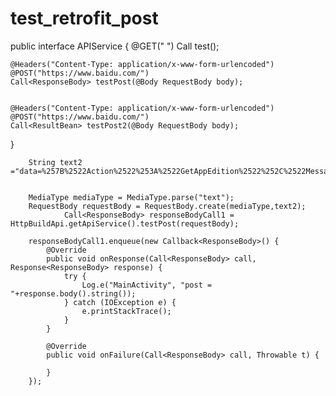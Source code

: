 # test_retrofit_post


public interface APIService {
    @GET(" ")
    Call<ResponseBody> test();

    @Headers("Content-Type: application/x-www-form-urlencoded")
    @POST("https://www.baidu.com/")
    Call<ResponseBody> testPost(@Body RequestBody body);


    @Headers("Content-Type: application/x-www-form-urlencoded")
    @POST("https://www.baidu.com/")
    Call<ResultBean> testPost2(@Body RequestBody body);

}


        String text2 ="data=%257B%2522Action%2522%253A%2522GetAppEdition%2522%252C%2522Message%2522%253A%257B%2522OS%2522%253A2%252C%2522Type%2522%253A1%257D%257D";


        MediaType mediaType = MediaType.parse("text");
        RequestBody requestBody = RequestBody.create(mediaType,text2);
		        Call<ResponseBody> responseBodyCall1 = HttpBuildApi.getApiService().testPost(requestBody);

        responseBodyCall1.enqueue(new Callback<ResponseBody>() {
            @Override
            public void onResponse(Call<ResponseBody> call, Response<ResponseBody> response) {
                try {
                    Log.e("MainActivity", "post = "+response.body().string());
                } catch (IOException e) {
                    e.printStackTrace();
                }
            }

            @Override
            public void onFailure(Call<ResponseBody> call, Throwable t) {

            }
        });